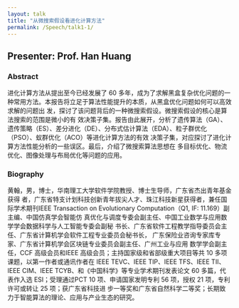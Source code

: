 ```yaml
---
layout: talk
title: "从微搜索假设看进化计算方法"
permalink: /Speech/talk1-1/
---
```


<div class="talk-container">
    <div class="talk-header">
        <h2>Presenter: Prof. Han Huang</h2>
    </div>
    <h3>Abstract</h3>
    <p>
   进化计算方法从提出至今已经发展了 60  多年，成为了求解黑盒复杂优化问题的一种常用方法。本报告将立足于算法性能提升的本质，从黑盒优化问题如何可以高效求解的问题出 发，探讨了该问题背后的一种微搜索假设。微搜索假设的核心是算法搜索的范围是微小的有 效决策子集。报告由此展开，分析了遗传算法（GA）、遗传策略（ES）、差分进化（DE）、分布式估计算法（EDA）、粒子群优化（PSO）、蚁群优化（ACO）等进化计算方法的有效 决策子集，对应探讨了进化计算方法性能分析的一些误区。最后，介绍了微搜索算法思想在 多目标优化、物流优化、图像处理与布局优化等问题的应用。
    </p>
    <h3>Biography</h3>
    <p>
    黄翰，男，博士，华南理工大学软件学院教授、博士生导师，广东省杰出青年基金获得 者，广东省特支计划科技创新青年拔尖人才、珠江科技新星获得者，兼任国际学术期刊IEEE Transaction on Evolutionary Computation（Q1, IF: 11.169）副主编、中国仿真学会智能仿 真优化与调度专委会副主任、中国工业数学与应用数学学会数据科学与人工智能专委会副秘 书长、广东省软件工程教学指导委员会主任、广东省计算机学会软件工程专业委员会秘书长， 广东保险业咨询专家库专家、广东省计算机学会区块链专业委员会副主任、广州工业与应用 数学学会副主任，CCF 高级会员和IEEE 高级会员；主持国家级和省部级重大项目等共 10 多项课题，以第一作者或通讯作者在 IEEE TEVC、IEEE TIP、IEEE TFS、IEEE TII、IEEE CIM、IEEE TCYB、和《中国科学》等专业学术期刊发表论文 60 多篇，代表作入选 ESI；受理通过PCT 10 项、申请国家发明专利 56 项，授权 21 项，专利许可或转让 25 项；获广东省科技进 步一等奖和广东省自然科学二等奖；长期致力于智能算法的理论、应用与产业生态的研究。
    </p>
</div>
